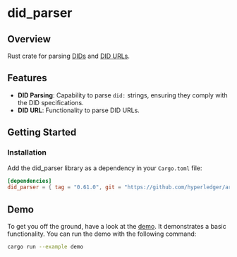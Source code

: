 # did_parser

## Overview
Rust crate for parsing [DIDs](https://www.w3.org/TR/did-core/#did-syntax) and [DID URLs](https://www.w3.org/TR/did-core/#did-url-syntax).

## Features
- **DID Parsing**: Capability to parse `did:` strings, ensuring they comply with the DID specifications.
- **DID URL**: Functionality to parse DID URLs.

## Getting Started
### Installation
Add the did_parser library as a dependency in your `Cargo.toml` file:
```toml
[dependencies]
did_parser = { tag = "0.61.0", git = "https://github.com/hyperledger/aries-vcx" }
```

## Demo
To get you off the ground, have a look at the [demo](examples/demo.rs). It demonstrates a basic functionality. You can run the demo with the following command:
```bash
cargo run --example demo
```

